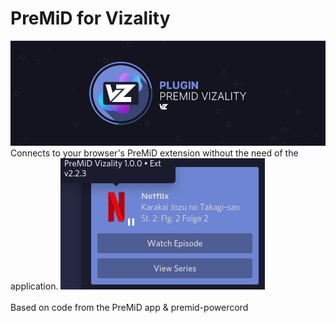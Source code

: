 # PreMiD for Vizality
<img src="assets/banner.png">
Connects to your browser's PreMiD extension without the need of the application.
<img src="assets/preview.png"><br><br>
Based on code from the PreMiD app & premid-powercord
